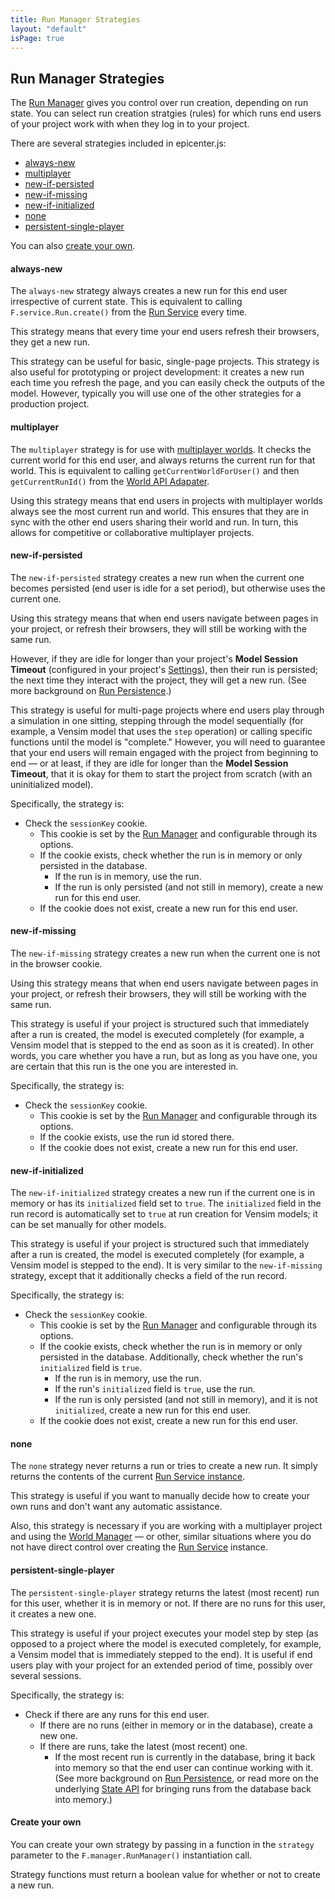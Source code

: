 ```yaml
---
title: Run Manager Strategies
layout: "default"
isPage: true
---
```


## Run Manager Strategies

The [Run Manager](../generated/run-manager/) gives you control over run creation, depending on run state. You can select run creation stratgies (rules) for which runs end users of your project work with when they log in to your project.

There are several strategies included in epicenter.js:

* [always-new](#always-new)
* [multiplayer](#multiplayer)
* [new-if-persisted](#new-if-persisted)
* [new-if-missing](#new-if-missing)
* [new-if-initialized](#new-if-initialized)
* [none](#none)
* [persistent-single-player](#persistent-single-player)

You can also [create your own](#create-your-own).


<a name="always-new"></a>
#### always-new

The `always-new` strategy always creates a new run for this end user irrespective of current state. This is equivalent to calling `F.service.Run.create()` from the [Run Service](../generated/run-api-service/) every time. 

This strategy means that every time your end users refresh their browsers, they get a new run. 

This strategy can be useful for basic, single-page projects. This strategy is also useful for prototyping or project development: it creates a new run each time you refresh the page, and you can easily check the outputs of the model. However, typically you will use one of the other strategies for a production project.


<a name="multiplayer"></a>
#### multiplayer

The `multiplayer` strategy is for use with [multiplayer worlds](../../glossary/#world). It checks the current world for this end user, and always returns the current run for that world. This is equivalent to calling `getCurrentWorldForUser()` and then `getCurrentRunId()` from the [World API Adapater](../generated/world-api-adapter/).

Using this strategy means that end users in projects with multiplayer worlds always see the most current run and world. This ensures that they are in sync with the other end users sharing their world and run. In turn, this allows for competitive or collaborative multiplayer projects.


<a name="new-if-persisted"></a>
#### new-if-persisted

The `new-if-persisted` strategy creates a new run when the current one becomes persisted (end user is idle for a set period), but otherwise uses the current one. 

Using this strategy means that when end users navigate between pages in your project, or refresh their browsers, they will still be working with the same run. 

However, if they are idle for longer than your project's **Model Session Timeout** (configured in your project's [Settings](../../updating_your_settings/)), then their run is persisted; the next time they interact with the project, they will get a new run. (See more background on [Run Persistence](../../run_persistence/).)

This strategy is useful for multi-page projects where end users play through a simulation in one sitting, stepping through the model sequentially (for example, a Vensim model that uses the `step` operation) or calling specific functions until the model is "complete." However, you will need  to guarantee that your end users will remain engaged with the project from beginning to end &mdash; or at least, if they are idle for longer than the **Model Session Timeout**, that it is okay for them to start the project from scratch (with an uninitialized model). 

Specifically, the strategy is:

* Check the `sessionKey` cookie.
	* This cookie is set by the [Run Manager](../generated/run-manager/) and configurable through its options.
	* If the cookie exists, check whether the run is in memory or only persisted in the database. 
		* If the run is in memory, use the run.
		* If the run is only persisted (and not still in memory), create a new run for this end user. 
	* If the cookie does not exist, create a new run for this end user.


<a name="new-if-missing"></a>
#### new-if-missing

The `new-if-missing` strategy creates a new run when the current one is not in the browser cookie.

Using this strategy means that when end users navigate between pages in your project, or refresh their browsers, they will still be working with the same run.

This strategy is useful if your project is structured such that immediately after a run is created, the model is executed completely (for example, a Vensim model that is stepped to the end as soon as it is created). In other words, you care whether you have a run, but as long as you have one, you are certain that this run is the one you are interested in. 

Specifically, the strategy is:

* Check the `sessionKey` cookie.
	* This cookie is set by the [Run Manager](../generated/run-manager/) and configurable through its options. 
	* If the cookie exists, use the run id stored there. 
	* If the cookie does not exist, create a new run for this end user. 


<a name="new-if-initialized"></a>
#### new-if-initialized

The `new-if-initialized` strategy creates a new run if the current one is in memory or has its `initialized` field set to `true`. The `initialized` field in the run record is automatically set to `true` at run creation for Vensim models; it can be set manually for other models.

This strategy is useful if your project is structured such that immediately after a run is created, the model is executed completely (for example, a Vensim model is stepped to the end). It is very similar to the `new-if-missing` strategy, except that it additionally checks a field of the run record. 

Specifically, the strategy is:

* Check the `sessionKey` cookie. 
	* This cookie is set by the [Run Manager](../generated/run-manager/) and configurable through its options.
	* If the cookie exists, check whether the run is in memory or only persisted in the database. Additionally, check whether the run's `initialized` field is `true`. 
		* If the run is in memory, use the run.
		* If the run's `initialized` field is `true`, use the run.
		* If the run is only persisted (and not still in memory), and it is not `initialized`, create a new run for this end user.
	* If the cookie does not exist, create a new run for this end user.


<a name="none"></a>
#### none

The `none` strategy never returns a run or tries to create a new run. It simply returns the contents of the current [Run Service instance](../generated/run-api-service/).

This strategy is useful if you want to manually decide how to create your own runs and don't want any automatic assistance. 

Also, this strategy is necessary if you are working with a multiplayer project and using the [World Manager](../generated/world-manager/) &mdash; or other, similar situations where you do not have direct control over creating the [Run Service](../generated/run-api-service/) instance.


<a name="persistent-single-player"></a>
#### persistent-single-player

The `persistent-single-player` strategy returns the latest (most recent) run for this user, whether it is in memory or not. If there are no runs for this user, it creates a new one.

This strategy is useful if your project executes your model step by step (as opposed to a project where the model is executed completely, for example, a Vensim model that is immediately stepped to the end). It is useful if end users play with your project for an extended period of time, possibly over several sessions.

Specifically, the strategy is:

* Check if there are any runs for this end user.
	* If there are no runs (either in memory or in the database), create a new one.
	* If there are runs, take the latest (most recent) one.
		* If the most recent run is currently in the database, bring it back into memory so that the end user can continue working with it. (See more background on [Run Persistence](../../run_persistence/), or read more on the underlying [State API](../../rest_apis/other_apis/model_apis/state/) for bringing runs from the database back into memory.) 


<a name="create-your-own"></a>
#### Create your own

You can create your own strategy by passing in a function in the `strategy` parameter to the `F.manager.RunManager()` instantiation call. 

Strategy functions must return a boolean value for whether or not to create a new run.

